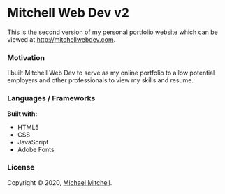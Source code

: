 # Mitchell Web Dev v2

This is the second version of my personal portfolio website which can be viewed at http://mitchellwebdev.com.  

### Motivation

I built Mitchell Web Dev to serve as my online portfolio to allow potential employers and other professionals to view my skills and resume.  

### Languages / Frameworks

**Built with:**
* HTML5
* CSS
* JavaScript
* Adobe Fonts

### License

Copyright © 2020, [Michael Mitchell](https://github.com/mik3mitchell).
